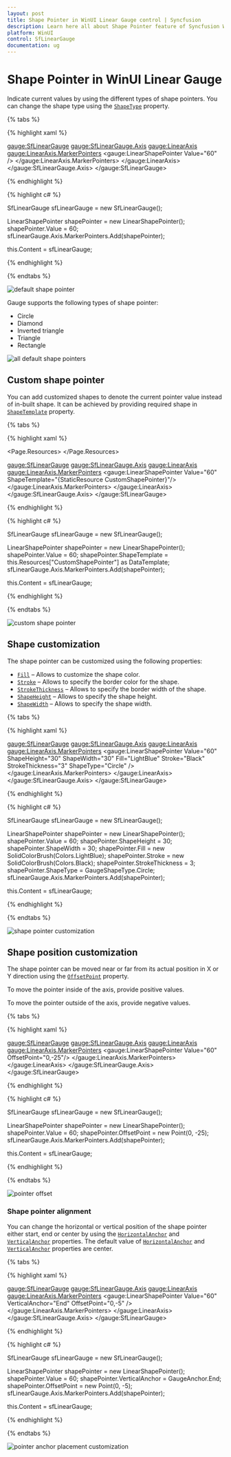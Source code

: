 ```yaml
---
layout: post
title: Shape Pointer in WinUI Linear Gauge control | Syncfusion
description: Learn here all about Shape Pointer feature of Syncfusion WinUI Linear Gauge control with custom support.
platform: WinUI
control: SfLinearGauge
documentation: ug
---
```


# Shape Pointer in WinUI Linear Gauge

Indicate current values by using the different types of shape pointers. You can change the shape type using the [`ShapeType`](https://help.syncfusion.com/cr/winui/Syncfusion.UI.Xaml.Gauges.GaugeShapeType.html) property.

{% tabs %}

{% highlight xaml %}

<gauge:SfLinearGauge>
    <gauge:SfLinearGauge.Axis>
        <gauge:LinearAxis>
            <gauge:LinearAxis.MarkerPointers>
                <gauge:LinearShapePointer Value="60" />
            </gauge:LinearAxis.MarkerPointers>
        </gauge:LinearAxis>
    </gauge:SfLinearGauge.Axis>
</gauge:SfLinearGauge>

{% endhighlight %}

{% highlight c# %}

SfLinearGauge sfLinearGauge = new SfLinearGauge();

LinearShapePointer shapePointer = new LinearShapePointer();
shapePointer.Value = 60;
sfLinearGauge.Axis.MarkerPointers.Add(shapePointer);

this.Content = sfLinearGauge;

{% endhighlight %}

{% endtabs %}

![default shape pointer](images/shape-pointer/pointer_default.png)

Gauge supports the following types of shape pointer:

* Circle
* Diamond
* Inverted triangle
* Triangle
* Rectangle

![all default shape pointers](images/shape-pointer/pointer_shapes.png)

## Custom shape pointer

You can add customized shapes to denote the current pointer value instead of in-built shape. It can be achieved by providing required shape in [`ShapeTemplate`](https://help.syncfusion.com/cr/winui/Syncfusion.UI.Xaml.Gauges.ShapePointer.html#Syncfusion_UI_Xaml_Gauges_ShapePointer_ShapeTemplate) property.

{% tabs %}

{% highlight xaml %}

<Page.Resources>
    <DataTemplate x:Key="CustomShapePointer">
        <Grid>
            <Rectangle Fill="{Binding Fill}"
                       Stroke="{Binding Stroke}"
                       StrokeThickness="{Binding SrokeThickness}"
                       Width="{Binding ShapeHeight}"
                       Height="{Binding ShapeHeight}"
                       RadiusX="3"
                       RadiusY="3" />
        </Grid>
    </DataTemplate>
</Page.Resources>

<gauge:SfLinearGauge>
    <gauge:SfLinearGauge.Axis>
        <gauge:LinearAxis>
            <gauge:LinearAxis.MarkerPointers>
                <gauge:LinearShapePointer Value="60" 
                                    ShapeTemplate="{StaticResource CustomShapePointer}"/>
            </gauge:LinearAxis.MarkerPointers>
        </gauge:LinearAxis>
    </gauge:SfLinearGauge.Axis>
</gauge:SfLinearGauge>

{% endhighlight %}

{% highlight c# %}

SfLinearGauge sfLinearGauge = new SfLinearGauge();

LinearShapePointer shapePointer = new LinearShapePointer();
shapePointer.Value = 60;
shapePointer.ShapeTemplate = this.Resources["CustomShapePointer"] as DataTemplate;
sfLinearGauge.Axis.MarkerPointers.Add(shapePointer);

this.Content = sfLinearGauge;

{% endhighlight %}

{% endtabs %}

![custom shape pointer](images/shape-pointer/pointer_template.png)

## Shape customization

The shape pointer can be customized using the following properties:

* [`Fill`](https://help.syncfusion.com/cr/winui/Syncfusion.UI.Xaml.Gauges.ShapePointer.html#Syncfusion_UI_Xaml_Gauges_ShapePointer_Fill) – Allows to customize the shape color.
* [`Stroke`](https://help.syncfusion.com/cr/winui/Syncfusion.UI.Xaml.Gauges.ShapePointer.html#Syncfusion_UI_Xaml_Gauges_ShapePointer_Stroke) – Allows to specify the border color for the shape.
* [`StrokeThickness`](https://help.syncfusion.com/cr/winui/Syncfusion.UI.Xaml.Gauges.ShapePointer.html#Syncfusion_UI_Xaml_Gauges_ShapePointer_StrokeThickness) –  Allows to specify the border width of the shape.
* [`ShapeHeight`](https://help.syncfusion.com/cr/winui/Syncfusion.UI.Xaml.Gauges.ShapePointer.html#Syncfusion_UI_Xaml_Gauges_ShapePointer_ShapeHeight) – Allows to specify the shape height.
* [`ShapeWidth`](https://help.syncfusion.com/cr/winui/Syncfusion.UI.Xaml.Gauges.ShapePointer.html#Syncfusion_UI_Xaml_Gauges_ShapePointer_ShapeWidth) – Allows to specify the shape width.

{% tabs %}

{% highlight xaml %}

<gauge:SfLinearGauge>
    <gauge:SfLinearGauge.Axis>
        <gauge:LinearAxis>
            <gauge:LinearAxis.MarkerPointers>
                <gauge:LinearShapePointer Value="60"
                                    ShapeHeight="30"
                                    ShapeWidth="30"
                                    Fill="LightBlue"
                                    Stroke="Black"
                                    StrokeThickness="3"
                                    ShapeType="Circle" />
            </gauge:LinearAxis.MarkerPointers>
        </gauge:LinearAxis>
    </gauge:SfLinearGauge.Axis>
</gauge:SfLinearGauge>

{% endhighlight %}

{% highlight c# %}

SfLinearGauge sfLinearGauge = new SfLinearGauge();

LinearShapePointer shapePointer = new LinearShapePointer();
shapePointer.Value = 60;
shapePointer.ShapeHeight = 30;
shapePointer.ShapeWidth = 30;
shapePointer.Fill = new SolidColorBrush(Colors.LightBlue);
shapePointer.Stroke = new SolidColorBrush(Colors.Black);
shapePointer.StrokeThickness = 3;
shapePointer.ShapeType = GaugeShapeType.Circle;
sfLinearGauge.Axis.MarkerPointers.Add(shapePointer);

this.Content = sfLinearGauge;

{% endhighlight %}

{% endtabs %}

![shape pointer customization](images/shape-pointer/shape_customization.png)

## Shape position customization

The shape pointer can be moved near or far from its actual position in X or Y direction using the [`OffsetPoint`](https://help.syncfusion.com/cr/winui/Syncfusion.UI.Xaml.Gauges.LinearMarkerPointer.html#Syncfusion_UI_Xaml_Gauges_LinearMarkerPointer_OffsetPoint) property. 

To move the pointer inside of the axis, provide positive values.

To move the pointer outside of the axis, provide negative values.

{% tabs %}

{% highlight xaml %}

<gauge:SfLinearGauge>
    <gauge:SfLinearGauge.Axis>
        <gauge:LinearAxis>
            <gauge:LinearAxis.MarkerPointers>
                <gauge:LinearShapePointer Value="60"
                                    OffsetPoint="0,-25"/>
            </gauge:LinearAxis.MarkerPointers>
        </gauge:LinearAxis>
    </gauge:SfLinearGauge.Axis>
</gauge:SfLinearGauge>

{% endhighlight %}

{% highlight c# %}

SfLinearGauge sfLinearGauge = new SfLinearGauge();

LinearShapePointer shapePointer = new LinearShapePointer();
shapePointer.Value = 60;
shapePointer.OffsetPoint = new Point(0, -25);
sfLinearGauge.Axis.MarkerPointers.Add(shapePointer);

this.Content = sfLinearGauge;

{% endhighlight %}

{% endtabs %}

![pointer offset](images/shape-pointer/pointer_offset.png)

### Shape pointer alignment

You can change the horizontal or vertical position of the shape pointer either start, end or center by using the [`HorizontalAnchor`](https://help.syncfusion.com/cr/winui/Syncfusion.UI.Xaml.Gauges.LinearMarkerPointer.html#Syncfusion_UI_Xaml_Gauges_LinearMarkerPointer_HorizontalAnchor) and [`VerticalAnchor`](https://help.syncfusion.com/cr/winui/Syncfusion.UI.Xaml.Gauges.LinearMarkerPointer.html#Syncfusion_UI_Xaml_Gauges_LinearMarkerPointer_VerticalAnchor) properties. The default value of [`HorizontalAnchor`](https://help.syncfusion.com/cr/winui/Syncfusion.UI.Xaml.Gauges.LinearMarkerPointer.html#Syncfusion_UI_Xaml_Gauges_LinearMarkerPointer_HorizontalAnchor) and [`VerticalAnchor`](https://help.syncfusion.com/cr/winui/Syncfusion.UI.Xaml.Gauges.LinearMarkerPointer.html#Syncfusion_UI_Xaml_Gauges_LinearMarkerPointer_VerticalAnchor) properties are center.

{% tabs %}

{% highlight xaml %}

<gauge:SfLinearGauge>
    <gauge:SfLinearGauge.Axis>
        <gauge:LinearAxis>
            <gauge:LinearAxis.MarkerPointers>
                <gauge:LinearShapePointer Value="60"
                                    VerticalAnchor="End"
                                    OffsetPoint="0,-5" />
            </gauge:LinearAxis.MarkerPointers>
        </gauge:LinearAxis>
    </gauge:SfLinearGauge.Axis>
</gauge:SfLinearGauge>

{% endhighlight %}

{% highlight c# %}

SfLinearGauge sfLinearGauge = new SfLinearGauge();

LinearShapePointer shapePointer = new LinearShapePointer();
shapePointer.Value = 60;
shapePointer.VerticalAnchor = GaugeAnchor.End;
shapePointer.OffsetPoint = new Point(0, -5);
sfLinearGauge.Axis.MarkerPointers.Add(shapePointer);

this.Content = sfLinearGauge;

{% endhighlight %}

{% endtabs %}

![pointer anchor placement customization](images/shape-pointer/pointer_anchor.png)
